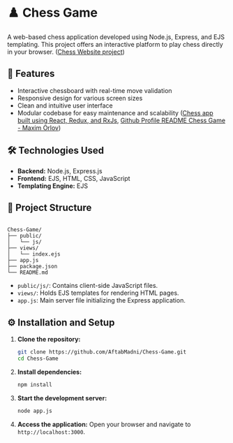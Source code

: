 # ♟️ Chess Game

A web-based chess application developed using Node.js, Express, and EJS templating. This project offers an interactive platform to play chess directly in your browser. ([Chess Website project](https://www.reddit.com/r/react/comments/18m4k9d?utm_source=chatgpt.com))

## 🚀 Features

- Interactive chessboard with real-time move validation
- Responsive design for various screen sizes
- Clean and intuitive user interface
- Modular codebase for easy maintenance and scalability ([Chess app built using React, Redux, and RxJs](https://www.reddit.com/r/javascript/comments/nt3fnf?utm_source=chatgpt.com), [Github Profile README Chess Game - Maxim Orlov](https://maximorlov.com/tips/github-profile-readme-chess-game/?utm_source=chatgpt.com))

## 🛠️ Technologies Used

- **Backend:** Node.js, Express.js
- **Frontend:** EJS, HTML, CSS, JavaScript
- **Templating Engine:** EJS

## 📂 Project Structure

```

Chess-Game/
├── public/
│   └── js/
├── views/
│   └── index.ejs
├── app.js
├── package.json
└── README.md
```


- `public/js/`: Contains client-side JavaScript files.
- `views/`: Holds EJS templates for rendering HTML pages.
- `app.js`: Main server file initializing the Express application.

## ⚙️ Installation and Setup

1. **Clone the repository:**
   ```bash
   git clone https://github.com/AftabMadni/Chess-Game.git
   cd Chess-Game
   ```


2. **Install dependencies:**
   ```bash
   npm install
   ```


3. **Start the development server:**
   ```bash
   node app.js
   ```


4. **Access the application:**
   Open your browser and navigate to `http://localhost:3000`.

